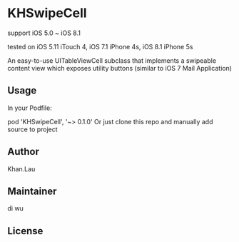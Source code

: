 # KHSwipeCell

support iOS 5.0 ~ iOS 8.1

tested on iOS 5.11 iTouch 4, iOS 7.1 iPhone 4s, iOS 8.1 iPhone 5s


An easy-to-use UITableViewCell subclass that implements a swipeable content view which exposes utility buttons (similar to iOS 7 Mail Application)

## Usage

In your Podfile:

  pod 'KHSwipeCell', '~> 0.1.0'
Or just clone this repo and manually add source to project

## Author

Khan.Lau

## Maintainer

di wu

## License
